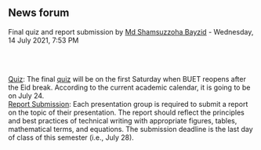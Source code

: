 <h2>News forum</h2><a href="https://moodle.cse.buet.ac.bd/user/view.php?id=1088&course=561"></a>
Final quiz and report submission
by <a href="https://moodle.cse.buet.ac.bd/user/view.php?id=1088&course=561">Md Shamsuzzoha Bayzid</a> - Wednesday, 14 July 2021, 7:53 PM


 

<br />
<a href="..%5C..%5Cfile%5CQuiz-July-24-2021.zip">Quiz</a>: The final <a href="..%5C..%5Cfile%5CQuiz-July-24-2021.zip">quiz</a> will be on the first Saturday when BUET reopens after the Eid break. According to the current academic calendar, it is going to be on July 24. 
<br />
<a href="..%5C..%5CReport%20Submission%20Assignment">Report Submission</a>: Each presentation group is required to submit a report on the topic of their presentation. The report should reflect the principles and best practices of technical writing with appropriate figures, tables, mathematical terms, and equations. The submission deadline is the last day of class of this semester (i.e., July 28).








